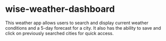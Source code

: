 # wise-weather-dashboard
This weather app allows users to search  and display current weather conditions and a 5-day forecast for a city. It also has the ability to save and click on previously searched cities for quick access.
